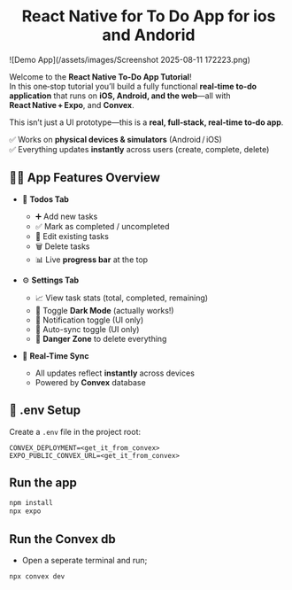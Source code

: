 
<h1 align="center">React Native for To Do  App for ios and Andorid </h1>

![Demo App](/assets/images/Screenshot 2025-08-11 172223.png)

Welcome to the **React Native To‑Do App Tutorial**!  
In this one‑stop tutorial you’ll build a fully functional **real‑time to‑do application** that runs on **iOS, Android, and the web**—all with **React Native + Expo**, and **Convex**.



This isn’t just a UI prototype—this is a **real, full‑stack, real‑time to‑do app**.

✅ Works on **physical devices & simulators** (Android / iOS)  
✅ Everything updates **instantly** across users (create, complete, delete)  

## 🧑‍🍳 App Features Overview

- 📝 **Todos Tab**

  - ➕ Add new tasks
  - ✅ Mark as completed / uncompleted
  - 📝 Edit existing tasks
  - 🗑️ Delete tasks
  - 📊 Live **progress bar** at the top

- ⚙️ **Settings Tab**

  - 📈 View task stats (total, completed, remaining)
  - 🌙 Toggle **Dark Mode** (actually works!)
  - 🔔 Notification toggle (UI only)
  - 🔄 Auto-sync toggle (UI only)
  - 🚨 **Danger Zone** to delete everything

- 🔄 **Real-Time Sync**
  - All updates reflect **instantly** across devices
  - Powered by **Convex** database




## 📁 .env Setup

Create a `.env` file in the project root:

```env
CONVEX_DEPLOYMENT=<get_it_from_convex>
EXPO_PUBLIC_CONVEX_URL=<get_it_from_convex>
```

## Run the app

```bash
npm install
npx expo
```

## Run the Convex db

- Open a seperate terminal and run;

```bash
npx convex dev
```
